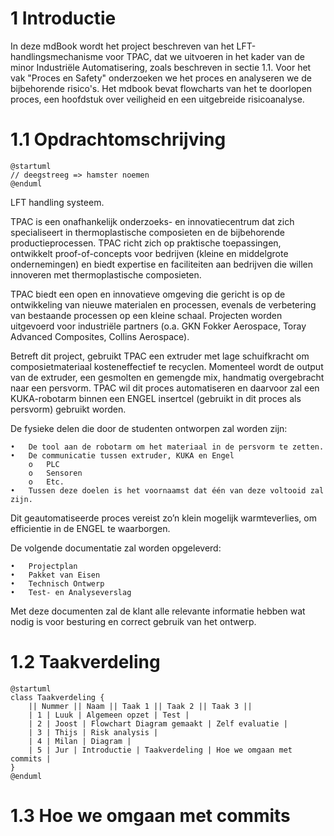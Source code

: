 # 1 Introductie
In deze mdBook wordt het project beschreven van het LFT-handlingsmechanisme voor TPAC, dat we uitvoeren in het kader van de minor Industriële Automatisering, zoals beschreven in sectie 1.1. Voor het vak "Proces en Safety" onderzoeken we het proces en analyseren we de bijbehorende risico's. Het mdbook bevat flowcharts van het te doorlopen proces, een hoofdstuk over veiligheid en een uitgebreide risicoanalyse.


# 1.1 Opdrachtomschrijving

```
@startuml
// deegstreeg => hamster noemen
@enduml
```
LFT handling systeem.

TPAC is een onafhankelijk onderzoeks- en innovatiecentrum dat zich specialiseert in thermoplastische composieten en de bijbehorende productieprocessen. TPAC richt zich op praktische toepassingen, ontwikkelt proof-of-concepts voor bedrijven (kleine en middelgrote ondernemingen) en biedt expertise en faciliteiten aan bedrijven die willen innoveren met thermoplastische composieten.

TPAC biedt een open en innovatieve omgeving die gericht is op de ontwikkeling van nieuwe materialen en processen, evenals de verbetering van bestaande processen op een kleine schaal. Projecten worden uitgevoerd voor industriële partners (o.a. GKN Fokker Aerospace, Toray Advanced Composites, Collins Aerospace). 

Betreft dit project, gebruikt TPAC een extruder met lage schuifkracht om composietmateriaal kosteneffectief te recyclen. Momenteel wordt de output van de extruder, een gesmolten en gemengde mix, handmatig overgebracht naar een persvorm. TPAC wil dit proces automatiseren en daarvoor zal een KUKA-robotarm binnen een ENGEL insertcel (gebruikt in dit proces als persvorm) gebruikt worden.
  
De fysieke delen die door de studenten ontworpen zal worden zijn:

    •	De tool aan de robotarm om het materiaal in de persvorm te zetten.
    •	De communicatie tussen extruder, KUKA en Engel
        o	PLC
        o	Sensoren
        o	Etc.
    •	Tussen deze doelen is het voornaamst dat één van deze voltooid zal zijn.

Dit geautomatiseerde proces vereist zo’n klein mogelijk warmteverlies, om efficientie in de ENGEL te waarborgen. 

De volgende documentatie zal worden opgeleverd:

    •	Projectplan
    •	Pakket van Eisen
    •	Technisch Ontwerp
    •	Test- en Analyseverslag

Met deze documenten zal de klant alle relevante informatie hebben wat nodig is voor besturing en correct gebruik van het ontwerp. 


# 1.2 Taakverdeling

```
@startuml
class Taakverdeling {
    || Nummer || Naam || Taak 1 || Taak 2 || Taak 3 ||
    | 1 | Luuk | Algemeen opzet | Test |
    | 2 | Joost | Flowchart Diagram gemaakt | Zelf evaluatie |
    | 3 | Thijs | Risk analysis |
    | 4 | Milan | Diagram |
    | 5 | Jur | Introductie | Taakverdeling | Hoe we omgaan met commits |
}
@enduml
```
# 1.3 Hoe we omgaan met commits
